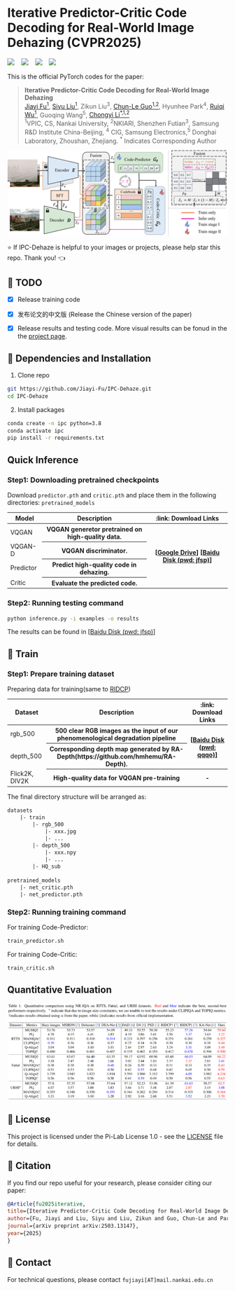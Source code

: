 # Iterative Predictor-Critic Code Decoding for Real-World Image Dehazing (CVPR2025)

<a href='https://arxiv.org/pdf/2503.13147'><img src='https://img.shields.io/badge/Paper-arxiv-b31b1b.svg'></a> &nbsp;&nbsp;
<a href='https://jiayi-fu.github.io/IPC-Dehaze_Homepage/static/pdfs/IPC_Dehaze-CN.pdf'><img src='https://img.shields.io/badge/Paper-中文版-blue'></a> &nbsp;&nbsp;
<a href='https://jiayi-fu.github.io/IPC-Dehaze_Homepage/'><img src='https://img.shields.io/badge/Project page-IPC%E2%80%91Dehaze-1bb41b.svg'></a> &nbsp;&nbsp;
<a href='https://pan.baidu.com/s/1W4Mt_uZprSjxj1oH8MU59w'><img src='https://img.shields.io/badge/Results-BaiduYun(pwd:jfsp)-ffd700.svg'></a> &nbsp;&nbsp;


This is the official PyTorch codes for the paper:

>**Iterative Predictor-Critic Code Decoding for Real-World Image Dehazing**<br>  [Jiayi Fu<sup>1</sup>](https://github.com/Jiayi-Fu), [Siyu Liu<sup>1</sup>](https://github.com/modyu-liu), Zikun Liu<sup>3</sup>, [Chun-Le Guo<sup>1,2</sup>](https://mmcheng.net/clguo/), Hyunhee Park<sup>4</sup>, [Ruiqi Wu<sup>1</sup>](https://rq-wu.github.io/), Guoqing Wang<sup>5</sup>, [Chongyi Li<sup>*,1,2</sup>](https://li-chongyi.github.io/)  
> <sup>1</sup>VPIC, CS, Nankai University, <sup>2</sup>NKIARI, Shenzhen Futian<sup>3</sup>, Samsung R&D Institute China-Beijing, <sup>4</sup> CIG, Samsung Electronics,<sup>5</sup> Donghai Laboratory, Zhoushan, Zhejiang. <sup>*</sup> Indicates Corresponding Author  


![teaser_img](.assets/overview.png)


:star: If IPC-Dehaze is helpful to your images or projects, please help star this repo. Thank you! :point_left:



## :runner: TODO
- [x] Release training code
- [x] 发布论文的中文版 (Release the Chinese version of the paper)
- [x] Release results and testing code. More visual results can be fonud in the the <a href='https://jiayi-fu.github.io/IPC-Dehaze_Homepage/'>project page</a>. 


## :wrench: Dependencies and Installation

1. Clone repo

```bash
git https://github.com/Jiayi-Fu/IPC-Dehaze.git
cd IPC-Dehaze 
```

2. Install packages
```bash
conda create -n ipc python=3.8
conda activate ipc
pip install -r requirements.txt
```

## Quick Inference
### Step1: Downloading pretrained checkpoints
Download `predictor.pth` and `critic.pth` and place them in the following directories: `pretrained_models`
<table>
<thead>
<tr>
    <th>Model</th>
    <th> Description </th>
    <th>:link: Download Links </th>
</tr>
</thead>
<tbody>
<tr>
    <td>VQGAN</td>
    <th>VQGAN generetor pretrained on high-quality data.</th>
    <th rowspan="4">
    [<a href="https://drive.google.com/drive/folders/1i5DS0jjTlm1nSXSAPd4Qp5_7dLSva_1E?usp=sharing">Google Drive</a>] 
    [<a href="https://pan.baidu.com/s/1W4Mt_uZprSjxj1oH8MU59w">Baidu Disk (pwd: jfsp)</a>]
    </th>
</tr>
<tr>
    <td>VQGAN-D</td>
    <th>VQGAN discriminator.</th>
</tr>
<tr>
    <td>Predictor</td>
    <th>Predict high-quality code in dehazing.</th>
</tr>
<tr>
    <td>Critic</td>
    <th>Evaluate the predicted code.</th>
</tr>
</tbody>
</table>

### Step2: Running testing command
```bash
python inference.py -i examples -o results 
```
The results can be found in [<a href="https://pan.baidu.com/s/1W4Mt_uZprSjxj1oH8MU59w">Baidu Disk (pwd: jfsp)</a>]

## :muscle: Train
### Step1: Prepare training dataset
Preparing data for training(same to <a href="https://github.com/RQ-Wu/RIDCP_dehazing">RIDCP</a>)
<table>
<thead>
<tr>
    <th>Dataset</th>
    <th> Description </th>
    <th>:link: Download Links </th>
</tr>
</thead>
<tbody>
<tr>
    <td>rgb_500</td>
    <th>500 clear RGB images as the input of our phenomenological degradation pipeline</th>
    <th rowspan="2">
    [<a href="https://pan.baidu.com/s/1oX3AZkVlEa7S1sSO12r47Q">Baidu Disk (pwd: qqqo)</a>]
    </th>
</tr>
<tr>
    <td>depth_500</td>
    <th>Corresponding depth map generated by RA-Depth(https://github.com/hmhemu/RA-Depth).</th>
</tr>
<tr>
    <td>Flick2K, DIV2K</td>
    <th>High-quality data for VQGAN pre-training</th>
    <th>-</th>
</tr>
</tbody>
</table>

The final directory structure will be arranged as:
```
datasets
    |- train
        |- rgb_500
            |- xxx.jpg
            |- ...
        |- depth_500
            |- xxx.npy
            |- ...
        |- HQ_sub

pretrained_models
    |- net_critic.pth
    |- net_predictor.pth

```
### Step2: Running training command
For training Code-Predictor:
```bash
train_predictor.sh
```
For training Code-Critic:
```bash
train_critic.sh
```


## Quantitative Evaluation
![quan_img](.assets/quantitative_results.png)
## 📜 License

This project is licensed under the Pi-Lab License 1.0 - see the [LICENSE](https://github.com/modyu-liu/FaceMe/blob/main/LICENSE) file for details.

## :book: Citation

If you find our repo useful for your research, please consider citing our paper:

```bibtex
@Article{fu2025iterative,
title={Iterative Predictor-Critic Code Decoding for Real-World Image Dehazing},
author={Fu, Jiayi and Liu, Siyu and Liu, Zikun and Guo, Chun-Le and Park, Hyunhee and Wu, Ruiqi and Wang, Guoqing and Li, Chongyi},
journal={arXiv preprint arXiv:2503.13147},
year={2025}
}
```

## :postbox: Contact

For technical questions, please contact `fujiayi[AT]mail.nankai.edu.cn`

